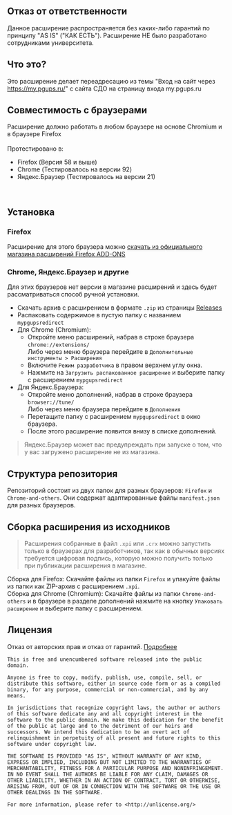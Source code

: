 ## Отказ от ответственности
Данное расширение распространяется без каких-либо гарантий по принципу "AS IS" ("КАК ЕСТЬ"). Расширение НЕ было разработано сотрудниками университета.

## Что это?
Это расширение делает переадресацию из темы "Вход на сайт через https://my.pgups.ru/" с сайта СДО на страницу входа my.pgups.ru

## Совместимость с браузерами
Расширение должно работать в любом браузере на основе Chromium и в браузере Firefox
<br/>
<br/>Протестировано в:
- Firefox (Версия 58 и выше)
- Chrome (Тестировалось на версии 92)
- Яндекс.Браузер (Тестировалось на версии 21)

<br/>

## Установка
### Firefox
Расширение для этого браузера можно [скачать из официального магазина расширений Firefox ADD-ONS](https://addons.mozilla.org/en-US/firefox/addon/mypgups-redirect/)
### Chrome, Яндекс.Браузер и другие
Для этих браузеров нет версии в магазине расширений и здесь будет рассматриваться способ ручной установки.
<br/>
- Скачать архив с расширением в формате `.zip` из страницы [Releases](https://github.com/EvilScout/MyPGUPS-Redirect/releases/tag/1.0)
- Распаковать содержимое в пустую папку с названием `mypgupsredirect`
- Для Chrome (Chromium):
  - Откройте меню расширений, набрав в строке браузера `chrome://extensions/` <br/> Либо через меню браузера перейдите в `Дополнительные инструменты > Расширения`
  - Включите `Режим разработчика` в правом верхнем углу окна.
  - Нажмите на `Загрузить распакованное расширение` и выберите папку с расширением `mypgupsredirect`
- Для Яндекс.Браузера:
  - Откройте меню дополнений, набрав в строке браузера `browser://tune/` <br/> Либо через меню браузера перейдите в `Дополнения`
  - Перетащите папку с расширением `mypgupsredirect` в окно браузера.
  - После этого расширение появится внизу в списке дополнений.

> Яндекс.Браузер может вас предупреждать при запуске о том, что у вас загружено расширение не из магазина.

## Структура репозитория
Репозиторий состоит из двух папок для разных браузеров: `Firefox` и `Chrome-and-others`.
Они содержат адаптированные файлы `manifest.json` для разных браузеров.

## Сборка расширения из исходников
> Расширения собранные в файл `.xpi` или `.crx` можно запустить только в браузерах для разработчиков, так как в обычных версиях требуется цифровая подпись, которую можно получить только при публикации расширения в магазине.

Сборка для Firefox: Скачайте файлы из папки `Firefox` и упакуйте файлы из папки как ZIP-архив с расширением `.xpi`.<br/>
Сборка для Chrome (Chromium): Скачайте файлы из папки `Chrome-and-others` и в браузере в разделе дополнений нажмите на кнопку `Упаковать расширение` и выберите папку с расширением.


## Лицензия
Отказ от авторских прав и отказ от гарантий. [Подробнее](https://ru.wikipedia.org/wiki/Unlicense)
```
This is free and unencumbered software released into the public domain.

Anyone is free to copy, modify, publish, use, compile, sell, or
distribute this software, either in source code form or as a compiled
binary, for any purpose, commercial or non-commercial, and by any
means.

In jurisdictions that recognize copyright laws, the author or authors
of this software dedicate any and all copyright interest in the
software to the public domain. We make this dedication for the benefit
of the public at large and to the detriment of our heirs and
successors. We intend this dedication to be an overt act of
relinquishment in perpetuity of all present and future rights to this
software under copyright law.

THE SOFTWARE IS PROVIDED "AS IS", WITHOUT WARRANTY OF ANY KIND,
EXPRESS OR IMPLIED, INCLUDING BUT NOT LIMITED TO THE WARRANTIES OF
MERCHANTABILITY, FITNESS FOR A PARTICULAR PURPOSE AND NONINFRINGEMENT.
IN NO EVENT SHALL THE AUTHORS BE LIABLE FOR ANY CLAIM, DAMAGES OR
OTHER LIABILITY, WHETHER IN AN ACTION OF CONTRACT, TORT OR OTHERWISE,
ARISING FROM, OUT OF OR IN CONNECTION WITH THE SOFTWARE OR THE USE OR
OTHER DEALINGS IN THE SOFTWARE.

For more information, please refer to <http://unlicense.org/>
```
